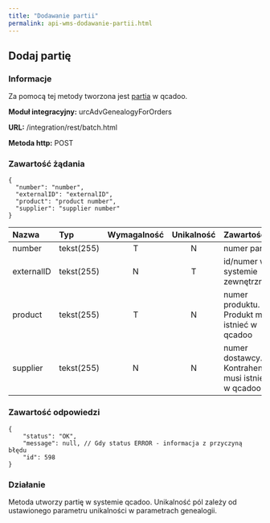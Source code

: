 ```yaml
---
title: "Dodawanie partii"
permalink: api-wms-dodawanie-partii.html
---
```


## Dodaj partię

### Informacje

Za pomocą tej metody tworzona jest [partia](/jak-dodac-numery-partii) w qcadoo.

  **Moduł integracyjny:** urcAdvGenealogyForOrders

  **URL:** /integration/rest/batch.html

  **Metoda http:** POST

### Zawartość żądania
~~~~~~~~
{
  "number": "number",
  "externalID": "externalID", 
  "product": "product number",
  "supplier": "supplier number"
}
~~~~~~~~

Nazwa | Typ                          | Wymagalność | Unikalność | Zawartość
:-|:-----------------------------|:-----------:|:----------:|:-
number | tekst(255)                   |      T      |     N      | numer partii
externalID | tekst(255)  |      N      |     T      | id/numer w systemie zewnętrznym
product | tekst(255)                   |      T      |     N      | numer produktu. Produkt musi istnieć w qcadoo
supplier | tekst(255)                   |      N      |     N      | numer dostawcy. Kontrahent musi istnieć w qcadoo.

### Zawartość odpowiedzi
~~~~~~~~
{
    "status": "OK",
    "message": null, // Gdy status ERROR - informacja z przyczyną błędu
    "id": 598
}
~~~~~~~~

### Działanie
Metoda utworzy partię w systemie qcadoo. Unikalność pól zależy od ustawionego parametru unikalności w parametrach genealogii.